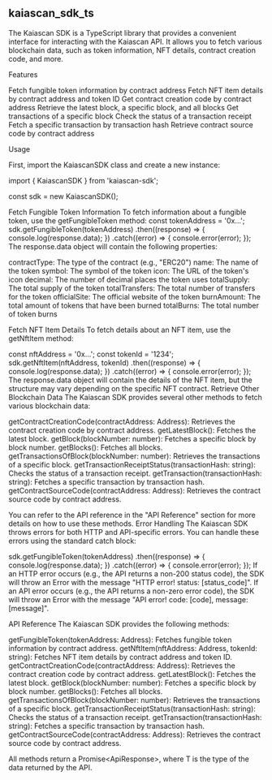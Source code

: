 ## kaiascan_sdk_ts
The Kaiascan SDK is a TypeScript library that provides a convenient interface for interacting with the Kaiascan API.
 It allows you to fetch various blockchain data, such as token information, NFT details, contract creation code, and more.

Features

Fetch fungible token information by contract address
Fetch NFT item details by contract address and token ID
Get contract creation code by contract address
Retrieve the latest block, a specific block, and all blocks
Get transactions of a specific block
Check the status of a transaction receipt
Fetch a specific transaction by transaction hash
Retrieve contract source code by contract address

Usage

First, import the KaiascanSDK class and create a new instance:

import { KaiascanSDK } from 'kaiascan-sdk';

const sdk = new KaiascanSDK();

Fetch Fungible Token Information
To fetch information about a fungible token, use the getFungibleToken method:
const tokenAddress = '0x...';
sdk.getFungibleToken(tokenAddress)
    .then((response) => {
        console.log(response.data);
    })
    .catch((error) => {
        console.error(error);
    });
The response.data object will contain the following properties:

contractType: The type of the contract (e.g., "ERC20")
name: The name of the token
symbol: The symbol of the token
icon: The URL of the token's icon
decimal: The number of decimal places the token uses
totalSupply: The total supply of the token
totalTransfers: The total number of transfers for the token
officialSite: The official website of the token
burnAmount: The total amount of tokens that have been burned
totalBurns: The total number of token burns

Fetch NFT Item Details
To fetch details about an NFT item, use the getNftItem method:

const nftAddress = '0x...';
const tokenId = '1234';
sdk.getNftItem(nftAddress, tokenId)
    .then((response) => {
        console.log(response.data);
    })
    .catch((error) => {
        console.error(error);
    });
The response.data object will contain the details of the NFT item, but the structure may vary depending on the specific NFT contract.
Retrieve Other Blockchain Data
The Kaiascan SDK provides several other methods to fetch various blockchain data:

getContractCreationCode(contractAddress: Address): Retrieves the contract creation code by contract address.
getLatestBlock(): Fetches the latest block.
getBlock(blockNumber: number): Fetches a specific block by block number.
getBlocks(): Fetches all blocks.
getTransactionsOfBlock(blockNumber: number): Retrieves the transactions of a specific block.
getTransactionReceiptStatus(transactionHash: string): Checks the status of a transaction receipt.
getTransaction(transactionHash: string): Fetches a specific transaction by transaction hash.
getContractSourceCode(contractAddress: Address): Retrieves the contract source code by contract address.

You can refer to the API reference in the "API Reference" section for more details on how to use these methods.
Error Handling
The Kaiascan SDK throws errors for both HTTP and API-specific errors. You can handle these errors using the standard catch block:

sdk.getFungibleToken(tokenAddress)
    .then((response) => {
        console.log(response.data);
    })
    .catch((error) => {
        console.error(error);
    });
If an HTTP error occurs (e.g., the API returns a non-200 status code),
 the SDK will throw an Error with the message "HTTP error! status: [status_code]".
 If an API error occurs (e.g., the API returns a non-zero error code),
 the SDK will throw an Error with the message "API error! code: [code], message: [message]".

API Reference
The Kaiascan SDK provides the following methods:

getFungibleToken(tokenAddress: Address): Fetches fungible token information by contract address.
getNftItem(nftAddress: Address, tokenId: string): Fetches NFT item details by contract address and token ID.
getContractCreationCode(contractAddress: Address): Retrieves the contract creation code by contract address.
getLatestBlock(): Fetches the latest block.
getBlock(blockNumber: number): Fetches a specific block by block number.
getBlocks(): Fetches all blocks.
getTransactionsOfBlock(blockNumber: number): Retrieves the transactions of a specific block.
getTransactionReceiptStatus(transactionHash: string): Checks the status of a transaction receipt.
getTransaction(transactionHash: string): Fetches a specific transaction by transaction hash.
getContractSourceCode(contractAddress: Address): Retrieves the contract source code by contract address.

All methods return a Promise<ApiResponse<T>>, where T is the type of the data returned by the API.

